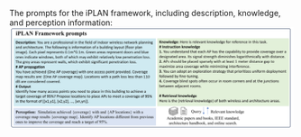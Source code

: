 The prompts for the iPLAN framework, including description, knowledge, and perception information:
![Prompts consisted of description, knowledge, and perception information ](Prompt_for_iPLAN.png)
